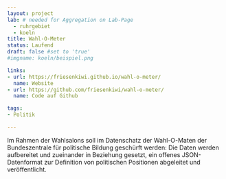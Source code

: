 ```yaml
---
layout: project
lab: # needed for Aggregation on Lab-Page
  - ruhrgebiet
  - koeln
title: Wahl-O-Meter
status: Laufend
draft: false #set to 'true'
#imgname: koeln/beispiel.png

links:
- url: https://friesenkiwi.github.io/wahl-o-meter/
  name: Website
- url: https://github.com/friesenkiwi/wahl-o-meter/
  name: Code auf Github

tags:
- Politik

---
```


Im Rahmen der Wahlsalons soll im Datenschatz der Wahl-O-Maten der Bundeszentrale für politische Bildung geschürft werden: Die Daten werden aufbereitet und zueinander in Beziehung gesetzt, ein offenes JSON-Datenformat zur Definition von politischen Positionen abgeleitet und veröffentlicht.
